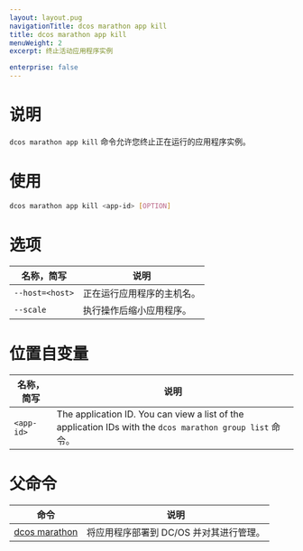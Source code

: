 ```yaml
---
layout: layout.pug
navigationTitle: dcos marathon app kill
title: dcos marathon app kill
menuWeight: 2
excerpt: 终止活动应用程序实例

enterprise: false
---
```



# 说明
`dcos marathon app kill` 命令允许您终止正在运行的应用程序实例。

# 使用

```bash
dcos marathon app kill <app-id> [OPTION]
```

# 选项

| 名称，简写 | 说明 |
|---------|-------------|
| `--host=<host>` | 正在运行应用程序的主机名。|
| `--scale` | 执行操作后缩小应用程序。|

# 位置自变量

| 名称，简写 | 说明 |
|---------|-------------|
| `<app-id>`   |   The application ID. You can view a list of the application IDs with the `dcos marathon group list` 命令。|

# 父命令

| 命令 | 说明 |
|---------|-------------|
| [dcos marathon](/zh/1.11/cli/command-reference/dcos-marathon/) | 将应用程序部署到 DC/OS 并对其进行管理。|


